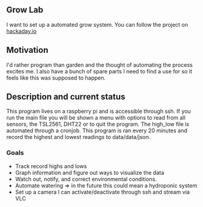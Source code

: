 ## Grow Lab

I want to set up a automated grow system. You can follow the project on [hackaday.io](https://hackaday.io/project/177878-raspi-grow)

## Motivation

I'd rather program than garden and the thought of automating the process excites me. I also have a bunch of spare parts I need to find a use for so it feels like this was supposed to happen.

## Description and current status

This program lives on a raspberry pi and is accessible through ssh. If you run the main file you will be shown a menu with options to read from all sensors, the TSL2561, DHT22 or to quit the program. The high_low file is automated through a cronjob. This program is ran every 20 minutes and record the highest and lowest readings to data/data/json.

### Goals

<ul>
  <li>Track record highs and lows</li>
  <li>Graph information and figure out ways to visualize the data</li>
  <li>Watch out, notify, and correct environmental conditions.</li>
  <li>Automate watering => in the future this could mean a hydroponic system</li>
  <li>Set up a camera I can activate/deactivate through ssh and stream via VLC</li>
</ul>
